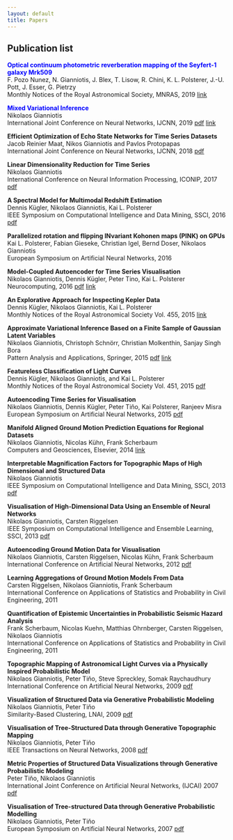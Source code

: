 ```yaml
---
layout: default
title: Papers
---
```

## Publication list


**<span style="color: blue">Optical continuum photometric reverberation mapping of the Seyfert-1 galaxy Mrk509</span>**\
F. Pozo Nunez, N. Gianniotis, J. Blex, T. Lisow, R. Chini, K. L. Polsterer, J.-U. Pott, J. Esser, G. Pietrzy\
Monthly Notices of the Royal Astronomical Society, MNRAS, 2019 [link](https://doi.org/10.1093/mnras/stz2830)


**<span style="color: blue">Mixed Variational Inference</span>**\
Nikolaos Gianniotis\
International Joint Conference on Neural Networks, IJCNN, 2019 [pdf](https://arxiv.org/pdf/1901.04791.pdf) [link](https://doi.org/10.1109/IJCNN.2019.8852348)


**Efficient Optimization of Echo State Networks for Time Series Datasets**\
Jacob Reinier Maat, Nikos Gianniotis and Pavlos Protopapas\
International Joint Conference on Neural Networks, IJCNN, 2018 [pdf](https://www.dropbox.com/s/x2787m7clayg8l0/2018%20-%20IJCNN%20-%20Efficient%20Optimization%20of%20Echo%20State%20Networks%20for%20Time%20Series%20Datasets.pdf?dl=0)


**Linear Dimensionality Reduction for Time Series**\
Nikolaos Gianniotis\
International Conference on Neural Information Processing, ICONIP, 2017 [pdf](https://www.dropbox.com/s/icryfwm2a1r0nci/ICONIP%20-%202017%20-%20Linear%20Dimensionality%20Reduction%20for%20Time%20Series.pdf?dl=0)


**A Spectral Model for Multimodal Redshift Estimation**\
Dennis Kügler, Nikolaos Gianniotis, Kai L. Polsterer\
IEEE Symposium on Computational Intelligence and Data Mining, SSCI, 2016 [pdf](https://www.dropbox.com/s/z2tdk8h5pz3usmr/SSCI2016%20-%20A%20Spectral%20Model%20for%20Multimodal%20Redshift%20Estimation.pdf?dl=0)


**Parallelized rotation and flipping INvariant Kohonen maps (PINK) on GPUs**\
Kai L. Polsterer, Fabian Gieseke, Christian Igel, Bernd Doser, Nikolaos Gianniotis\
European Symposium on Artificial Neural Networks, 2016


**Model-Coupled Autoencoder for Time Series Visualisation**\
Nikolaos Gianniotis, Dennis Kügler, Peter Tino, Kai L. Polsterer\
Neurocomputing, 2016 [pdf](https://www.dropbox.com/s/19rrw30w991mr25/Neucom2016%20-%20Model%20coupled%20autoencoder.pdf?dl=0) [link](http://www.sciencedirect.com/science/article/pii/S0925231216002587)


**An Explorative Approach for Inspecting Kepler Data**\
Dennis Kügler, Nikolaos Gianniotis, Kai L. Polsterer\
Monthly Notices of the Royal Astronomical Society Vol. 455, 2015 [link](https://doi.org/10.1093/mnras/stv2604)


**Approximate Variational Inference Based on a Finite Sample of Gaussian Latent Variables**\
Nikolaos Gianniotis, Christoph Schnörr, Christian Molkenthin, Sanjay Singh Bora\
Pattern Analysis and Applications, Springer, 2015 [pdf](https://www.dropbox.com/s/0az44x42f56jj4c/ApproxVariational_PAAA_preprint.pdf?dl=0) [link](http://link.springer.com/article/10.1007%2Fs10044-015-0496-9)


**Featureless Classification of Light Curves**\
Dennis Kügler, Nikolaos Gianniotis, and Kai L. Polsterer\
Monthly Notices of the Royal Astronomical Society Vol. 451, 2015 [pdf](http://arxiv.org/pdf/1504.04455v2)


**Autoencoding Time Series for Visualisation**\
Nikolaos Gianniotis, Dennis Kügler, Peter Tiňo, Kai Polsterer, Ranjeev Misra
European Symposium on Artificial Neural Networks, 2015 [pdf](https://www.dropbox.com/s/jzza4lsmml6bin5/esann2015%20-%20Autoencoding%20time%20series.pdf?dl=0)


**Manifold Aligned Ground Motion Prediction Equations for Regional Datasets**\
Nikolaos Gianniotis, Nicolas Kühn, Frank Scherbaum\
Computers and Geosciences, Elsevier, 2014 [link](http://www.sciencedirect.com/science/article/pii/S0098300414001009)


**Interpretable Magnification Factors for Topographic Maps of High Dimensional and Structured Data**\
Nikolaos Gianniotis\
IEEE Symposium on Computational Intelligence and Data Mining, SSCI, 2013 [pdf](https://www.dropbox.com/s/0hhp365pmdlr7sm/SSCI2013%20-%20Interpretable%20Magnification%20Factors.pdf?dl=0)


**Visualisation of High-Dimensional Data Using an Ensemble of Neural Networks**\
Nikolaos Gianniotis, Carsten Riggelsen\
IEEE Symposium on Computational Intelligence and Ensemble Learning, SSCI, 2013 [pdf](https://www.dropbox.com/s/l5gjr9nmn8bss9r/SSCI2013%20-%20Visualisation%20of%20High-Dimensional%20Data.pdf?dl=0)


**Autoencoding Ground Motion Data for Visualisation**\
Nikolaos Gianniotis, Carsten Riggelsen, Nicolas Kühn, Frank Scherbaum\
International Conference on Artificial Neural Networks, 2012 [pdf](https://www.dropbox.com/s/fsgzhxwuvtcdd7c/icann2012%20-%20Autoencoding%20Ground%20Motion%20Data.pdf?dl=0)

**Learning Aggregations of Ground Motion Models From Data**\
Carsten Riggelsen, Nikolaos Gianniotis, Frank Scherbaum\
International Conference on Applications of Statistics and Probability in Civil Engineering, 2011


**Quantification of Epistemic Uncertainties in Probabilistic Seismic Hazard Analysis**\
Frank Scherbaum, Nicolas Kuehn, Matthias Ohrnberger, Carsten Riggelsen, Nikolaos Gianniotis\
International Conference on Applications of Statistics and Probability in Civil Engineering, 2011


**Topographic Mapping of Astronomical Light Curves via a Physically Inspired Probabilistic Model**\
Nikolaos Gianniotis, Peter Tiňo, Steve Spreckley, Somak Raychaudhury\
International Conference on Artificial Neural Networks, 2009 [pdf](https://www.dropbox.com/s/lvz21as8cokt38w/icann2009%20-%20Topographic%20Mapping%20of%20Astronomical%20Light.pdf?dl=0)


**Visualization of Structured Data via Generative Probabilistic Modeling**\
Nikolaos Gianniotis, Peter Tiňo\
Similarity-Based Clustering, LNAI, 2009 [pdf](https://www.dropbox.com/s/jv37zymu0oaf2gl/SpringerBook%20-%20Visualization%20of%20Structured%20Data.pdf?dl=0)


**Visualisation of Tree-Structured Data through Generative Topographic Mapping**\
Nikolaos Gianniotis, Peter Tiňo\
IEEE Transactions on Neural Networks, 2008 [pdf](https://www.dropbox.com/s/ydzz07wbe7u9c3m/IEEE2008%20-%20Visualisation%20of%20Tree-Structured%20Data.pdf?dl=0)


**Metric Properties of Structured Data Visualizations through Generative Probabilistic Modeling**\
Peter Tiňo, Nikolaos Gianniotis\
International Joint Conference on Artificial Neural Networks, (IJCAI) 2007 [pdf](https://www.dropbox.com/s/tolg5urgkgh5q7m/IJCAI2007%20-%20Metric%20Properties%20of%20Structured%20Data.pdf?dl=0)


**Visualisation of Tree-structured Data through Generative Probabilistic Modelling**\
Nikolaos Gianniotis, Peter Tiňo\
European Symposium on Artificial Neural Networks, 2007 [pdf](https://www.dropbox.com/s/kh0yg0wml3fhe7j/esann2007%20-%20Visualisation%20of%20Tree-structured%20Data.pdf?dl=0)

